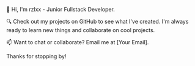 👋 Hi, I'm rzlxx - Junior Fullstack Developer.

🔍 Check out my projects on GitHub to see what I've created. I'm always ready to learn new things and collaborate on cool projects.

📫 Want to chat or collaborate? Email me at [Your Email].

Thanks for stopping by!
